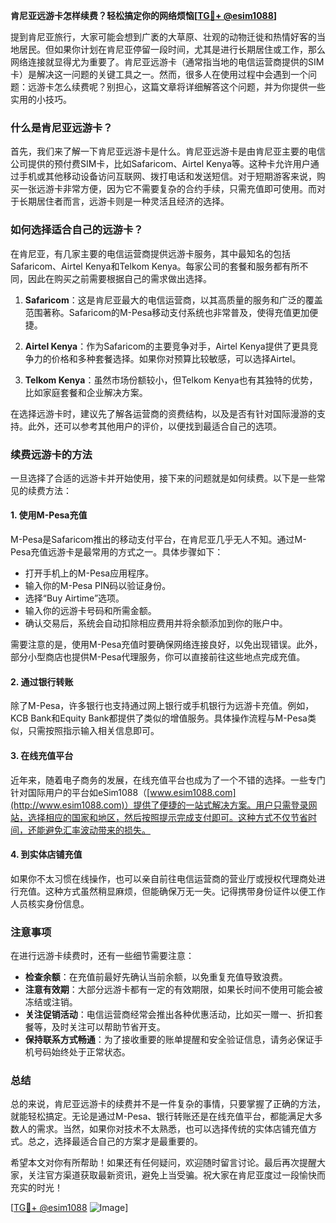 **肯尼亚远游卡怎样续费？轻松搞定你的网络烦恼[[TG💪+ @esim1088](https://t.me/s/esim1088)]**

提到肯尼亚旅行，大家可能会想到广袤的大草原、壮观的动物迁徙和热情好客的当地居民。但如果你计划在肯尼亚停留一段时间，尤其是进行长期居住或工作，那么网络连接就显得尤为重要了。肯尼亚远游卡（通常指当地的电信运营商提供的SIM卡）是解决这一问题的关键工具之一。然而，很多人在使用过程中会遇到一个问题：远游卡怎么续费呢？别担心，这篇文章将详细解答这个问题，并为你提供一些实用的小技巧。

### 什么是肯尼亚远游卡？

首先，我们来了解一下肯尼亚远游卡是什么。肯尼亚远游卡是由肯尼亚主要的电信公司提供的预付费SIM卡，比如Safaricom、Airtel Kenya等。这种卡允许用户通过手机或其他移动设备访问互联网、拨打电话和发送短信。对于短期游客来说，购买一张远游卡非常方便，因为它不需要复杂的合约手续，只需充值即可使用。而对于长期居住者而言，远游卡则是一种灵活且经济的选择。

### 如何选择适合自己的远游卡？

在肯尼亚，有几家主要的电信运营商提供远游卡服务，其中最知名的包括Safaricom、Airtel Kenya和Telkom Kenya。每家公司的套餐和服务都有所不同，因此在购买之前需要根据自己的需求做出选择。

1. **Safaricom**：这是肯尼亚最大的电信运营商，以其高质量的服务和广泛的覆盖范围著称。Safaricom的M-Pesa移动支付系统也非常普及，使得充值更加便捷。
   
2. **Airtel Kenya**：作为Safaricom的主要竞争对手，Airtel Kenya提供了更具竞争力的价格和多种套餐选择。如果你对预算比较敏感，可以选择Airtel。

3. **Telkom Kenya**：虽然市场份额较小，但Telkom Kenya也有其独特的优势，比如家庭套餐和企业解决方案。

在选择远游卡时，建议先了解各运营商的资费结构，以及是否有针对国际漫游的支持。此外，还可以参考其他用户的评价，以便找到最适合自己的选项。

### 续费远游卡的方法

一旦选择了合适的远游卡并开始使用，接下来的问题就是如何续费。以下是一些常见的续费方法：

#### 1. 使用M-Pesa充值

M-Pesa是Safaricom推出的移动支付平台，在肯尼亚几乎无人不知。通过M-Pesa充值远游卡是最常用的方式之一。具体步骤如下：

- 打开手机上的M-Pesa应用程序。
- 输入你的M-Pesa PIN码以验证身份。
- 选择“Buy Airtime”选项。
- 输入你的远游卡号码和所需金额。
- 确认交易后，系统会自动扣除相应费用并将余额添加到你的账户中。

需要注意的是，使用M-Pesa充值时要确保网络连接良好，以免出现错误。此外，部分小型商店也提供M-Pesa代理服务，你可以直接前往这些地点完成充值。

#### 2. 通过银行转账

除了M-Pesa，许多银行也支持通过网上银行或手机银行为远游卡充值。例如，KCB Bank和Equity Bank都提供了类似的增值服务。具体操作流程与M-Pesa类似，只需按照指示输入相关信息即可。

#### 3. 在线充值平台

近年来，随着电子商务的发展，在线充值平台也成为了一个不错的选择。一些专门针对国际用户的平台如eSim1088（[www.esim1088.com](http://www.esim1088.com)）提供了便捷的一站式解决方案。用户只需登录网站，选择相应的国家和地区，然后按照提示完成支付即可。这种方式不仅节省时间，还能避免汇率波动带来的损失。

#### 4. 到实体店铺充值

如果你不太习惯在线操作，也可以亲自前往电信运营商的营业厅或授权代理商处进行充值。这种方式虽然稍显麻烦，但能确保万无一失。记得携带身份证件以便工作人员核实身份信息。

### 注意事项

在进行远游卡续费时，还有一些细节需要注意：

- **检查余额**：在充值前最好先确认当前余额，以免重复充值导致浪费。
- **注意有效期**：大部分远游卡都有一定的有效期限，如果长时间不使用可能会被冻结或注销。
- **关注促销活动**：电信运营商经常会推出各种优惠活动，比如买一赠一、折扣套餐等，及时关注可以帮助节省开支。
- **保持联系方式畅通**：为了接收重要的账单提醒和安全验证信息，请务必保证手机号码始终处于正常状态。

### 总结

总的来说，肯尼亚远游卡的续费并不是一件复杂的事情，只要掌握了正确的方法，就能轻松搞定。无论是通过M-Pesa、银行转账还是在线充值平台，都能满足大多数人的需求。当然，如果你对技术不太熟悉，也可以选择传统的实体店铺充值方式。总之，选择最适合自己的方案才是最重要的。

希望本文对你有所帮助！如果还有任何疑问，欢迎随时留言讨论。最后再次提醒大家，关注官方渠道获取最新资讯，避免上当受骗。祝大家在肯尼亚度过一段愉快而充实的时光！

[[TG💪+ @esim1088](https://t.me/s/esim1088) ![Image](https://i.postimg.cc/4NQfJmqS/Snipaste-2025-05-13-00-14-12.png)]